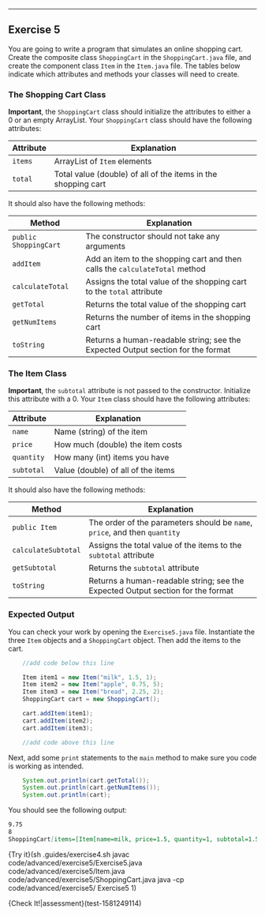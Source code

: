 ----------

## Exercise 5

You are going to write a program that simulates an online shopping cart. Create the composite class `ShoppingCart` in the `ShoppingCart.java` file, and create the component class `Item` in the `Item.java` file. The tables below indicate which attributes and methods your classes will need to create.

### The Shopping Cart Class
**Important**, the `ShoppingCart` class should initialize the attributes to either a 0 or an empty ArrayList. Your `ShoppingCart` class should have the following attributes:

|Attribute|Explanation|
|---------|-----------|
|`items`  |ArrayList of `Item` elements|
|`total`  |Total value (double) of all of the items in the shopping cart|

It should also have the following methods:

|Method|Explanation|
|------|-----------|
|`public ShoppingCart`|The constructor should not take any arguments|
|`addItem`|Add an item to the shopping cart and then calls the `calculateTotal` method|
|`calculateTotal`|Assigns the total value of the shopping cart to the `total` attribute|
|`getTotal`|Returns the total value of the shopping cart|
|`getNumItems`|Returns the number of items in the shopping cart|
|`toString`|Returns a human-readable string; see the Expected Output section for the format|

### The Item Class
**Important**, the `subtotal` attribute is not passed to the constructor. Initialize this attribute with a 0. Your `Item` class should have the following attributes:

|Attribute |Explanation|
|----------|-----------|
|`name`    |Name (string) of the item|
|`price`   |How much (double) the item costs|
|`quantity`|How many (int) items you have|
|`subtotal`|Value (double) of all of the items|

It should also have the following methods:

|Method|Explanation|
|------|-----------|
|`public Item`|The order of the parameters should be `name`, `price`, and then `quantity`|
|`calculateSubtotal`|Assigns the total value of the items to the `subtotal` attribute|
|`getSubtotal`|Returns the `subtotal` attribute|
|`toString`|Returns a human-readable string; see the Expected Output section for the format|

### Expected Output
You can check your work by opening the `Exercise5.java` file. Instantiate the three `Item` objects and a `ShoppingCart` object. Then add the items to the cart.

```java
    //add code below this line

    Item item1 = new Item("milk", 1.5, 1);
    Item item2 = new Item("apple", 0.75, 5);
    Item item3 = new Item("bread", 2.25, 2);
    ShoppingCart cart = new ShoppingCart();

    cart.addItem(item1);
    cart.addItem(item2);
    cart.addItem(item3);

    //add code above this line
```

Next, add some `print` statements to the `main` method to make sure you code is working as intended.

```java
    System.out.println(cart.getTotal());
    System.out.println(cart.getNumItems());
    System.out.println(cart);
```

You should see the following output:

```markdown
9.75
8
ShoppingCart[items=[Item[name=milk, price=1.5, quantity=1, subtotal=1.5], Item[name=apple, price=0.75, quantity=5, subtotal=3.75], Item[name=bread, price=2.25, quantity=2, subtotal=4.5]], total=9.75]
```

{Try it}(sh .guides/exercise4.sh javac code/advanced/exercise5/Exercise5.java code/advanced/exercise5/Item.java code/advanced/exercise5/ShoppingCart.java java -cp code/advanced/exercise5/ Exercise5 1)

{Check It!|assessment}(test-1581249114)
